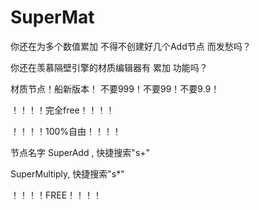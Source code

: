# SuperMat
你还在为多个数值累加 不得不创建好几个Add节点 而发愁吗？

你还在羡慕隔壁引擎的材质编辑器有 累加 功能吗？

材质节点！船新版本！ 不要999！不要99！不要9.9！

！！！！完全free！！！！

！！！！100%自由！！！！

节点名字 SuperAdd , 快捷搜索"s+"

SuperMultiply, 快捷搜索"s*"

！！！！FREE！！！！
